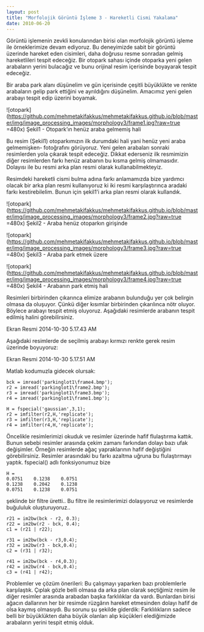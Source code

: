 ```yaml
---
layout: post
title: "Morfolojik Görüntü İşleme 3 - Hareketli Cismi Yakalama"
date: 2010-06-20
---
```


Görüntü işlemenin zevkli konularından birisi olan morfolojik görüntü işleme ile örneklerimize devam ediyoruz. Bu deneyimizde sabit bir görüntü üzerinde hareket eden cisimleri, daha doğrusu resme sonradan gelmiş hareketlileri tespit edeceğiz. Bir otopark sahası içinde otoparka yeni gelen arabaların yerini bulacağız ve bunu orijinal resim içerisinde boyayarak tespit edeceğiz.

Bir araba park alanı düşünelim ve gün içerisinde çeşitli büyüklükte ve renkte arabaların gelip park ettiğini ve ayrıldığını düşünelim. Amacımız yeni gelen arabayı tespit edip üzerini boyamak.

![otopark](https://github.com/mehmetakifakkus/mehmetakifakkus.github.io/blob/master/img/image_processing_images/morphology3/frame1.jpg?raw=true =480x)   Şekil1 - Otopark’ın henüz araba gelmemiş hali
 

Bu resim (Şekil1) otoparkımızın ilk durumdaki hali yani henüz yeni araba gelmemişken- fotoğrafını görüyoruz. Yeni gelen arabaları sonraki resimlerden yola çıkarak tespit edeceğiz. Dikkat ederseniz ilk resmimizin diğer resimlerden farkı henüz arabanın bu kısma gelmiş olmamasıdır. Dolayısı ile bu resmi arka plan resmi olarak kullanabilmekteyiz.

Resimdeki hareketli cismi bulma adına farkı anlamamızda bize yardımcı olacak bir arka plan resmi kullanıyoruz ki iki resmi karşılaştırınca aradaki farkı kestirebilelim. Bunun için şekil1’i arka plan resmi olarak kullandık.

![otopark](https://github.com/mehmetakifakkus/mehmetakifakkus.github.io/blob/master/img/image_processing_images/morphology3/frame2.jpg?raw=true =480x)  Şekil2 - Araba henüz otoparkın girişinde

![otopark](https://github.com/mehmetakifakkus/mehmetakifakkus.github.io/blob/master/img/image_processing_images/morphology3/frame3.jpg?raw=true =480x)  Şekil3 - Araba park etmek üzere

 
![otopark](https://github.com/mehmetakifakkus/mehmetakifakkus.github.io/blob/master/img/image_processing_images/morphology3/frame4.jpg?raw=true =480x)  Şekil4 - Arabanın park etmiş hali

Resimleri birbirinden çıkarınca elimize arabanın bulunduğu yer çok belirgin olmasa da oluşuyor. Çünkü diğer kısımlar birbirinden çıkarılınca nötr oluyor. Böylece arabayı tespit etmiş oluyoruz. Aşağıdaki resimlerde arabanın tespit edilmiş halini görebilirsiniz.

Ekran Resmi 2014-10-30 5.17.43 AM

Aşağıdaki resimlerde de seçilmiş arabayı kırmızı renkte gerek resim üzerinde boyuyoruz:

Ekran Resmi 2014-10-30 5.17.51 AM

Matlab kodumuzla gidecek olursak:

```
bck = imread('parkinglot1\frame4.bmp');
r2 = imread('parkinglot1\frame2.bmp');
r3 = imread('parkinglot1\frame3.bmp');
r4 = imread('parkinglot1\frame1.bmp');
 
H = fspecial('gaussian',3,1);  
r2 = imfilter(r2,H,'replicate');
r3 = imfilter(r3,H,'replicate');
r4 = imfilter(r4,H,'replicate'); 
```

Öncelikle resimlerimizi okuduk ve resimler üzerinde hafif flulaştırma kattık. Bunun sebebi resimler arasında çekim zamanı farkından dolayı bazı ufak değişimler. Örneğin resimlerde ağaç yapraklarının hafif değiştiğini görebilirsiniz. Resimler arasındaki bu farkı azaltma uğruna bu flulaştırmayı yaptık. fspecial() adlı fonksiyonumuz bize
```
H =
0.0751    0.1238    0.0751
0.1238    0.2042    0.1238
0.0751    0.1238    0.0751
```

şeklinde bir filtre üretti.. Bu filtre ile resimlerimizi dolaşıyoruz ve resimlerde buğululuk oluşturuyoruz..
```
r21 = im2bw(bck - r2, 0.3);
r22 = im2bw(r2 - bck, 0.4);
c1 = (r21 | r22);
 
r31 = im2bw(bck - r3,0.4);
r32 = im2bw(r3 - bck,0.4);
c2 = (r31 | r32);
 
r41 = im2bw(bck - r4,0.3);
r42 = im2bw(r4 - bck,0.4);
c3 = (r41 | r42);
```

Problemler ve çözüm önerileri: Bu çalışmayı yaparken bazı problemlerle karşılaştık. Çıplak gözle belli olmasa da arka plan olarak seçtiğimiz resim ile diğer resimler arasında arabadan başka farklılıklar da vardı. Bunlardan birisi ağacın dallarının her bir resimde rüzgârın hareket etmesinden dolayı hafif de olsa kaymış olmasıydı. Bu sorunu şu şekilde giderdik: Farklılıkların sadece belli bir büyüklükten daha büyük olanları alıp küçükleri elediğimizde arabaların yerini tespit etmiş olduk.
